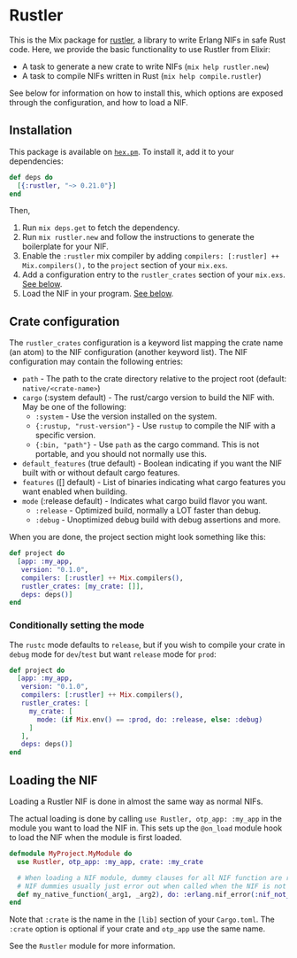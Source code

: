 # Rustler

This is the Mix package for [rustler](https://github.com/rusterlium/Rustler), a library to write Erlang NIFs in
safe Rust code. Here, we provide the basic functionality to use Rustler from Elixir:

* A task to generate a new crate to write NIFs (`mix help rustler.new`)
* A task to compile NIFs written in Rust (`mix help compile.rustler`)

See below for information on how to install this, which options are exposed through the configuration, and how to
load a NIF.

## Installation

This package is available on [`hex.pm`](https://hex.pm/packages/rustler). To install it, add it to your dependencies:

```elixir
def deps do
  [{:rustler, "~> 0.21.0"}]
end
```

Then,

1. Run `mix deps.get` to fetch the dependency.
2. Run `mix rustler.new` and follow the instructions to generate the boilerplate for your NIF.
3. Enable the `:rustler` mix compiler by adding `compilers: [:rustler] ++ Mix.compilers(),` to the `project` section of your `mix.exs`.
4. Add a configuration entry to the `rustler_crates` section of your `mix.exs`. [See below](#crate-configuration).
5. Load the NIF in your program. [See below](#loading-the-nif).

## Crate configuration

The `rustler_crates` configuration is a keyword list mapping the crate name (an atom) to the NIF configuration (another keyword list).
The NIF configuration may contain the following entries:

- `path` - The path to the crate directory relative to the project root
  (default: `native/<crate-name>`)
- `cargo` (:system default) - The rust/cargo version to build the NIF with. May be one of the following:
  - `:system` - Use the version installed on the system.
  - `{:rustup, "rust-version"}` - Use `rustup` to compile the NIF with a specific version.
  - `{:bin, "path"}` - Use `path` as the cargo command. This is not portable, and you should not normally use this.
- `default_features` (true default) - Boolean indicating if you want the NIF built with or without default cargo features.
- `features` ([] default) - List of binaries indicating what cargo features you want enabled when building.
- `mode` (:release default) - Indicates what cargo build flavor you want.
  - `:release` - Optimized build, normally a LOT faster than debug.
  - `:debug` - Unoptimized debug build with debug assertions and more.

When you are done, the project section might look something like this:

```elixir
def project do
  [app: :my_app,
   version: "0.1.0",
   compilers: [:rustler] ++ Mix.compilers(),
   rustler_crates: [my_crate: []],
   deps: deps()]
end
```

### Conditionally setting the mode

The `rustc` mode defaults to `release`, but if you wish to compile your crate
in `debug` mode for `dev`/`test` but want `release` mode for `prod`:

```elixir
def project do
  [app: :my_app,
   version: "0.1.0",
   compilers: [:rustler] ++ Mix.compilers(),
   rustler_crates: [
     my_crate: [
       mode: (if Mix.env() == :prod, do: :release, else: :debug)
     ]
   ],
   deps: deps()]
end
```

## Loading the NIF

Loading a Rustler NIF is done in almost the same way as normal NIFs.

The actual loading is done by calling `use Rustler, otp_app: :my_app` in the module you want to load the NIF in.
This sets up the `@on_load` module hook to load the NIF when the module is first
loaded.

```elixir
defmodule MyProject.MyModule do
  use Rustler, otp_app: :my_app, crate: :my_crate

  # When loading a NIF module, dummy clauses for all NIF function are required.
  # NIF dummies usually just error out when called when the NIF is not loaded, as that should never normally happen.
  def my_native_function(_arg1, _arg2), do: :erlang.nif_error(:nif_not_loaded)
end
```

Note that `:crate` is the name in the `[lib]` section of your `Cargo.toml`. The
`:crate` option is optional if your crate and `otp_app` use the same name.

See the `Rustler` module for more information.
